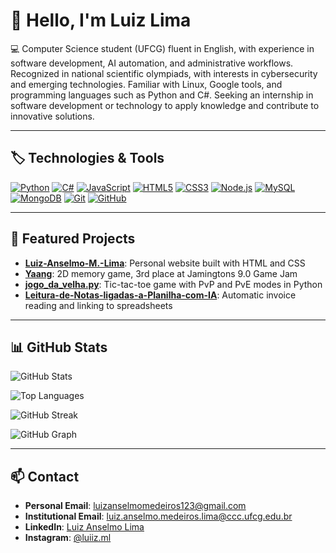 # 👋 Hello, I'm Luiz Lima

💻 Computer Science student (UFCG) fluent in English, with experience in software development, AI automation, and administrative workflows. Recognized in national scientific olympiads, with interests in cybersecurity and emerging technologies. Familiar with Linux, Google tools, and programming languages such as Python and C#. Seeking an internship in software development or technology to apply knowledge and contribute to innovative solutions.

---

## 🏷️ Technologies & Tools

[![Python](https://img.shields.io/badge/Python-3776AB?style=for-the-badge&logo=python&logoColor=white)]()
[![C#](https://img.shields.io/badge/C%23-239120?style=for-the-badge&logo=c-sharp&logoColor=white)]()
[![JavaScript](https://img.shields.io/badge/JavaScript-F7DF1E?style=for-the-badge&logo=javascript&logoColor=black)]()
[![HTML5](https://img.shields.io/badge/HTML5-E34F26?style=for-the-badge&logo=html5&logoColor=white)]()
[![CSS3](https://img.shields.io/badge/CSS3-1572B6?style=for-the-badge&logo=css3&logoColor=white)]()
[![Node.js](https://img.shields.io/badge/Node.js-339933?style=for-the-badge&logo=nodedotjs&logoColor=white)]()
[![MySQL](https://img.shields.io/badge/MySQL-4479A1?style=for-the-badge&logo=mysql&logoColor=white)]()
[![MongoDB](https://img.shields.io/badge/MongoDB-47A248?style=for-the-badge&logo=mongodb&logoColor=white)]()
[![Git](https://img.shields.io/badge/Git-F05032?style=for-the-badge&logo=git&logoColor=white)]()
[![GitHub](https://img.shields.io/badge/GitHub-181717?style=for-the-badge&logo=github&logoColor=white)]()

---

## 📂 Featured Projects

- **[Luiz-Anselmo-M.-Lima](https://github.com/luizmlima/Luiz-Anselmo-M.-Lima)**: Personal website built with HTML and CSS  
- **[Yaang](https://github.com/Dans1997/Yaang)**: 2D memory game, 3rd place at Jamingtons 9.0 Game Jam  
- **[jogo_da_velha.py](https://github.com/luizmlima/jogo_da_velha.py)**: Tic-tac-toe game with PvP and PvE modes in Python  
- **[Leitura-de-Notas-ligadas-a-Planilha-com-IA](https://github.com/luizmlima/Leitura-de-Notas-ligadas-a-Planilha-com-IA)**: Automatic invoice reading and linking to spreadsheets  

---

## 📊 GitHub Stats

![GitHub Stats](https://github-readme-stats.vercel.app/api?username=luizmlima&show_icons=true&theme=radical)

![Top Languages](https://github-readme-stats.vercel.app/api/top-langs/?username=luizmlima&layout=compact&theme=radical)

![GitHub Streak](https://github-readme-streak-stats.herokuapp.com/?user=luizmlima&theme=radical)

![GitHub Graph](https://github-readme-activity-graph.vercel.app/graph?username=luizmlima&theme=radical&hide_border=true)

---

## 📫 Contact

- **Personal Email**: [luizanselmomedeiros123@gmail.com](mailto:luizanselmomedeiros123@gmail.com)  
- **Institutional Email**: [luiz.anselmo.medeiros.lima@ccc.ufcg.edu.br](mailto:luiz.anselmo.medeiros.lima@ccc.ufcg.edu.br)  
- **LinkedIn**: [Luiz Anselmo Lima](https://www.linkedin.com/in/luiz-anselmo-medeiros-lima/)  
- **Instagram**: [@luiiz.ml](https://www.instagram.com/luiiz.ml)  
